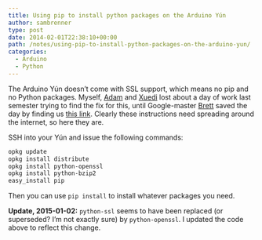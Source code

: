 ```yaml
---
title: Using pip to install python packages on the Arduino Yún
author: sambrenner
type: post
date: 2014-02-01T22:38:10+00:00
path: /notes/using-pip-to-install-python-packages-on-the-arduino-yun/
categories:
  - Arduino
  - Python
---
```


The Arduino Yún doesn&#8217;t come with SSL support, which means no pip and no Python packages. Myself, <a href="http://adamquinnstudio.com/" target="_blank">Adam</a> and <a href="http://xc-xd.com/" target="_blank">Xuedi</a> lost about a day of work last semester trying to find the fix for this, until Google-master <a href="http://www.brettjpeterson.com/" target="_blank">Brett</a> saved the day by finding us <a href="http://playground.arduino.cc/Hardware/Yun#installing_python_module" target="_blank">this link</a>. Clearly these instructions need spreading around the internet, so here they are.

SSH into your Yún and issue the following commands:

~~~bash
opkg update
opkg install distribute
opkg install python-openssl
opkg install python-bzip2
easy_install pip
~~~

Then you can use <code>pip install</code> to install whatever packages you need.

**Update, 2015-01-02:** <code>python-ssl</code> seems to have been replaced (or superseded? I&#8217;m not exactly sure) by <code>python-openssl</code>. I updated the code above to reflect this change.

